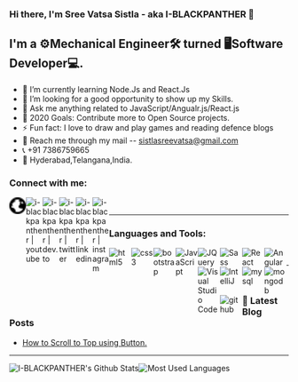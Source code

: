 ### Hi there, I'm Sree Vatsa Sistla - aka I-BLACKPANTHER 👋

## I'm a ⚙️Mechanical Engineer🛠️ turned 🖥️Software Developer💻.

- 🌱 I’m currently learning Node.Js and React.Js
- 💯 I’m looking for a good opportunity to show up my Skills.
- 💬 Ask me anything related to JavaScript/Angualr.js/React.js
- 🥅 2020 Goals: Contribute more to Open Source projects.
- ⚡ Fun fact: I love to draw and play games and reading defence blogs
- 📧 Reach me through my mail -- sistlasreevatsa@gmail.com
- 📞 +91 7386759665
- 📍 Hyderabad,Telangana,India.

### Connect with me:

[<img align="left" alt="i-blackpanther.com" width="30px" src="https://raw.githubusercontent.com/iconic/open-iconic/master/svg/globe.svg" />][website]
[<img align="left" alt="i-blackpanther | youtube" width="30px" src="https://cdn.jsdelivr.net/npm/simple-icons@v3/icons/youtube.svg" />][youtube]
[<img align="left" alt="i-blackpanther | dev.to" width="30px" src="https://cdn.jsdelivr.net/npm/simple-icons@3.0.1/icons/dev-dot-to.svg" />][dev.to]
[<img align="left" alt="i-blackpanther | twitter" width="30px" src="https://cdn.jsdelivr.net/npm/simple-icons@v3/icons/twitter.svg" />][twitter]
[<img align="left" alt="i-blackpanther | linkedin" width="30px" src="https://cdn.jsdelivr.net/npm/simple-icons@v3/icons/linkedin.svg" />][linkedin]
[<img align="left" alt="i-blackpanther | instagram" width="30px" src="https://cdn.jsdelivr.net/npm/simple-icons@v3/icons/instagram.svg" />][instagram]

<br />

---

### Languages and Tools:


[<img align="left" alt="html5" width="40px" src="https://devicons.github.io/devicon/devicon.git/icons/html5/html5-original-wordmark.svg" />][link]
[<img align="left" alt="css3" width="40px" src="https://devicons.github.io/devicon/devicon.git/icons/css3/css3-original-wordmark.svg" />][link]
[<img align="left" alt="bootstrap" width="40px" src="https://devicons.github.io/devicon/devicon.git/icons/bootstrap/bootstrap-plain-wordmark.svg" />][link]
[<img align="left" alt="JavaScript" width="40px" src="https://devicons.github.io/devicon/devicon.git/icons/javascript/javascript-original.svg" />][link]
[<img align="left" alt="JQuery" width="40px" src="https://devicons.github.io/devicon/devicon.git/icons/jquery/jquery-original-wordmark.svg" />][link]
[<img align="left" alt="Sass" width="40px" src="https://devicons.github.io/devicon/devicon.git/icons/sass/sass-original.svg" />][link]
[<img align="left" alt="React" width="40px" src="https://devicons.github.io/devicon/devicon.git/icons/react/react-original-wordmark.svg" />][link]
[<img align="left" alt="Angular" width="40px" src="https://devicons.github.io/devicon/devicon.git/icons/angularjs/angularjs-original.svg" />][link]
[<img align="left" alt="Visual Studio Code" width="40px" src="https://devicons.github.io/devicon/devicon.git/icons/visualstudio/visualstudio-plain.svg" />][link]
[<img align="left" alt="IntelliJ" width="40px" src="https://devicons.github.io/devicon/devicon.git/icons/intellij/intellij-original.svg" />][link]
[<img align="left" alt="mysql" width="40px" src="https://devicons.github.io/devicon/devicon.git/icons/mysql/mysql-original.svg" />][link]
[<img align="left" alt="mongodb" width="40px" src="https://devicons.github.io/devicon/devicon.git/icons/mongodb/mongodb-original.svg" />][link]
[<img align="left" alt="github" width="40px" src="https://devicons.github.io/devicon/devicon.git/icons/github/github-original-wordmark.svg" />][link]


<br />

---

### 📜 Latest Blog Posts

<!-- BLOG-POST-LIST:START -->
- [How to Scroll to Top using Button.](https://dev.to/iblackpanther/how-to-scroll-back-to-top-button-19a0)
<!-- BLOG-POST-LIST:END -->

---

<img align='left' alt="I-BLACKPANTHER's Github Stats" src="https://github-readme-stats.i-blackpanther.vercel.app/api?username=I-BLACKPANTHER&count_private=true&show_icons=true&hide_border=true" />

<img  alt="Most Used Languages" src="https://github-readme-stats.vercel.app/api/top-langs/?username=I-BLACKPANTHER&show_icons=true&hide_border=true" />

[link]: https://github.com/I-BLACKPANTHER/I-BLACKPANTHER
[website]: https://instagram.com/sree_vatsa_sistla
[youtube]: https://instagram.com/sree_vatsa_sistla
[dev.to]: https://dev.to/iblackpanther
[twitter]: https://instagram.com/sree_vatsa_sistla
[instagram]: https://instagram.com/sree_vatsa_sistla
[linkedin]: https://www.linkedin.com/in/sree-vatsa-sistla-5613b1192
